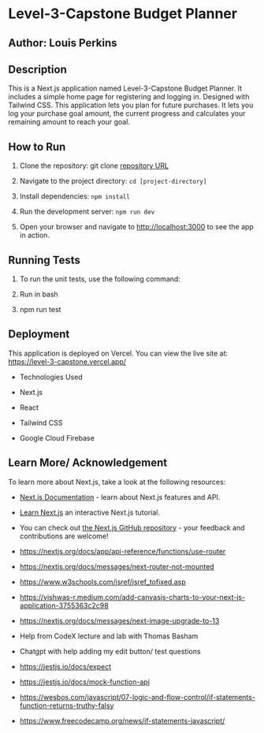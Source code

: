 # Level-3-Capstone Budget Planner

## Author: Louis Perkins

## Description

This is a Next.js application named Level-3-Capstone Budget Planner. It includes a simple home page for registering and logging in. Designed with Tailwind CSS. This application lets you plan for future purchases. It lets you log your purchase goal amount, the current progress and calculates your remaining amount to reach your goal.

## How to Run

1. Clone the repository: git clone [repository URL](https://github.com/laperkins2/level-3-capstone.git)

2. Navigate to the project directory: `cd [project-directory]`

3. Install dependencies: `npm install`

4. Run the development server: `npm run dev`

5. Open your browser and navigate to [http://localhost:3000](http://localhost:300) to see the app in action.

## Running Tests

1. To run the unit tests, use the following command:

2. Run in bash

3. npm run test

## Deployment

This application is deployed on Vercel. You can view the live site at: <https://level-3-capstone.vercel.app/>

- Technologies Used

- Next.js

- React

- Tailwind CSS

- Google Cloud Firebase

## Learn More/ Acknowledgement

To learn more about Next.js, take a look at the following resources:

- [Next.js Documentation](https://nextjs.org/docs) - learn about Next.js features and API.

- [Learn Next.js](https://nextjs.org/learn) an interactive Next.js tutorial.

- You can check out [the Next.js GitHub repository](https://github.com/vercel/next.js/) - your feedback and contributions are welcome!

- <https://nextjs.org/docs/app/api-reference/functions/use-router>

- <https://nextjs.org/docs/messages/next-router-not-mounted>

- <https://www.w3schools.com/jsref/jsref_tofixed.asp>

- <https://vishwas-r.medium.com/add-canvasjs-charts-to-your-next-js-application-3755363c2c98>

- <https://nextjs.org/docs/messages/next-image-upgrade-to-13>

- Help from CodeX lecture and lab with Thomas Basham

- Chatgpt with help adding my edit button/ test questions

- <https://jestjs.io/docs/expect>

- <https://jestjs.io/docs/mock-function-api>

- <https://wesbos.com/javascript/07-logic-and-flow-control/if-statements-function-returns-truthy-falsy>

- <https://www.freecodecamp.org/news/if-statements-javascript/>
